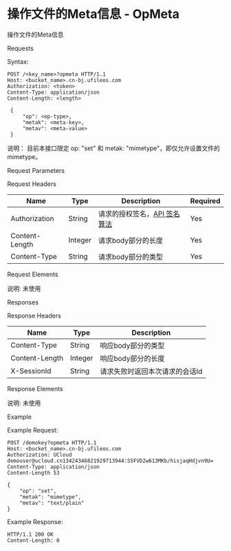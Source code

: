 # 操作文件的Meta信息 - OpMeta 

操作文件的Meta信息

Requests

Syntax:

```
POST /<key_name>?opmeta HTTP/1.1
Host: <bucket_name>.cn-bj.ufileos.com
Authorization: <token>
Content-Type: application/json
Content-Length: <length>

 {
     "op": <op-type>,
     "metak": <meta-key>,
     "metav": <meta-value>
 }
```
说明： 目前本接口限定 op: "set" 和 metak: "mimetype"，即仅允许设置文件的mimetype。

Request Parameters

Request Headers

|Name          |Type   |Description|Required|
|---|---|---|---|
|Authorization |String |请求的授权签名，[API 签名算法](https://docs.ucloud.cn/ufile/api/authorization?id=%e6%96%87%e4%bb%b6%e7%ae%a1%e7%90%86%e7%ad%be%e5%90%8d%e7%ae%97%e6%b3%95)     |Yes     |
|Content-Length|Integer|请求body部分的长度|Yes     |
|Content-Type  |String |请求body部分的类型|Yes     |

Request Elements

说明: 未使用

Responses

Response Headers

|Name          |Type   |Description     |
|---|---|---|
|Content-Type  |String |响应body部分的类型     |
|Content-Length|Integer|响应body部分的长度     |
|X-SessionId   |String |请求失败时返回本次请求的会话Id|

Response Elements

说明: 未使用

Example

Example Request:

```
POST /demokey?opmeta HTTP/1.1
Host: <bucket_name>.cn-bj.ufileos.com
Authorization: UCloud demouser@ucloud.cn13424346821929713944:S5FVD2w613MKb/hisjaqHdjvn9U=
Content-Type: application/json
Content-Length 53

{
    "op": "set",
    "metak": "mimetype",
    "metav": "text/plain"
} 
```
Example Response:

```
HTTP/1.1 200 OK
Content-Length: 0
```
